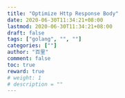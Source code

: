 ```yaml
---
title: "Optimize Http Response Body"
date: 2020-06-30T11:34:21+08:00
lastmod: 2020-06-30T11:34:21+08:00
draft: false
tags: ["golang", "", ""]
categories: [""]
author: "百里"
comment: false
toc: true
reward: true
# weight: 1
# description = ""
---
```


